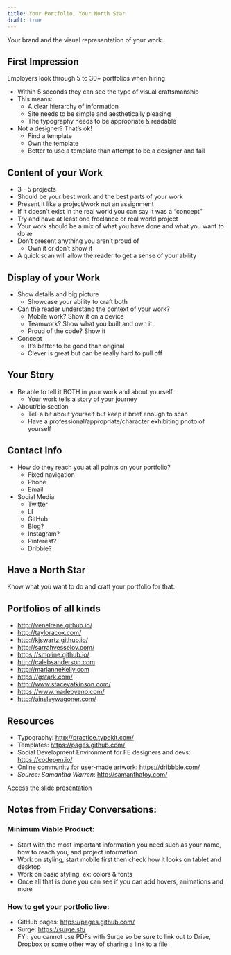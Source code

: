 ```yaml
---
title: Your Portfolio, Your North Star
draft: true
---
```


Your brand and the visual representation of your work.

## First Impression

Employers look through 5 to 30+ portfolios when hiring

- Within 5 seconds they can see the type of visual craftsmanship
- This means:
  - A clear hierarchy of information
  - Site needs to be simple and aesthetically pleasing
  - The typography needs to be appropriate & readable
- Not a designer? That’s ok!
  - Find a template
  - Own the template
  - Better to use a template than attempt to be a designer and fail

## Content of your Work

- 3 - 5 projects
- Should be your best work and the best parts of your work
- Present it like a project/work not an assignment
- If it doesn’t exist in the real world you can say it was a “concept”
- Try and have at least one freelance or real world project
- Your work should be a mix of what you have done and what you want to do æ
- Don’t present anything you aren’t proud of
  - Own it or don’t show it
- A quick scan will allow the reader to get a sense of your ability

## Display of your Work

- Show details and big picture
  - Showcase your ability to craft both
- Can the reader understand the context of your work?
  - Mobile work? Show it on a device
  - Teamwork? Show what you built and own it
  - Proud of the code? Show it
- Concept
  - It’s better to be good than original
  - Clever is great but can be really hard to pull off

## Your Story

- Be able to tell it BOTH in your work and about yourself
  - Your work tells a story of your journey
- About/bio section
  - Tell a bit about yourself but keep it brief enough to scan
  - Have a professional/appropriate/character exhibiting photo of yourself

## Contact Info

- How do they reach you at all points on your portfolio?
  - Fixed navigation
  - Phone
  - Email
- Social Media
  - Twitter
  - LI
  - GitHub
  - Blog?
  - Instagram?
  - Pinterest?
  - Dribble?

## Have a North Star

Know what you want to do and craft your portfolio for that.

## Portfolios of all kinds

- http://venelrene.github.io/
- http://tayloracox.com/
- http://kjswartz.github.io/
- http://sarrahvesselov.com/
- https://smoline.github.io/
- http://calebsanderson.com
- http://marianneKelly.com
- https://gstark.com/
- http://www.staceyatkinson.com/
- https://www.madebyeno.com/
- http://ainsleywagoner.com/

## Resources

- Typography: http://practice.typekit.com/
- Templates: https://pages.github.com/
- Social Development Environment for FE designers and devs: https://codepen.io/
- Online community for user-made artwork: https://dribbble.com/
- _Source: Samantha Warren_: http://samanthatoy.com/

[Access the slide presentation](./assets/portfolios.pdf)

## Notes from Friday Conversations:

### Minimum Viable Product:

- Start with the most important information you need such as your name, how to reach you, and project information
- Work on styling, start mobile first then check how it looks on tablet and desktop
- Work on basic styling, ex: colors & fonts
- Once all that is done you can see if you can add hovers, animations and more

### How to get your portfolio live:

- GitHub pages: https://pages.github.com/
- Surge: https://surge.sh/
  <br> FYI: you cannot use PDFs with Surge so be sure to link out to Drive, Dropbox or some other way of sharing a link to a file

